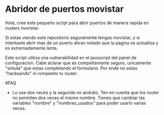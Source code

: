 # Abridor de puertos movistar

Hola, cree este pequeño script para abrir puertos de manera rapida en routers movistar.

Si estas viendo este repositorio seguramente tengas movistar, y si intentaste abrir mas de un puerto abras notado que la pagina se actualiza y es extremadamente lenta.

Este script utiliza una vulnerabilidad en el javascript del panel de configuracion. Cabe aclarar que es compeltamente seguro, unicamente "simula" que estas completando el formulario. Por ende no estas "hackeando" ni rompiento tu router.

#FAQ
- Lo use dos veces y la segunda no andubo.
Ten en cuenta que los router no permiten dos veces el mismo nombre. Tienes que cambiar las variables "nombre" y "nombres_usados" para poder usarlo varias veces.


